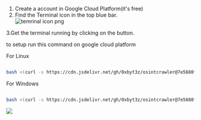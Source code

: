 1. Create a account in Google Cloud Platform(it's free)
2. Find the Terminal icon in the top blue bar.  
   ![temrinal icon png](https://thunder-ctf.cloud/img/index/cloudshell.png)

3.Get the terminal running by clicking on the button.

to setup run this command on google cloud platform

For Linux

```bash

bash <(curl -s https://cdn.jsdelivr.net/gh/0xbyt3z/osintcrawler@7e5680f/run.sh)

```

For Windows

```bash

bash <(curl -s https://cdn.jsdelivr.net/gh/0xbyt3z/osintcrawler@7e5680f/winrun.bat)

```

[![](https://data.jsdelivr.com/v1/package/gh/0xbyt3z/osintcrawler/badge)](https://www.jsdelivr.com/package/gh/0xbyt3z/osintcrawler)
